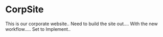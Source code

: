 # CorpSite

This is our corporate website..
Need to build the site out....
With the new workflow.....
Set to Implement..


